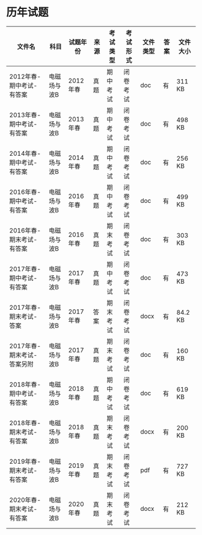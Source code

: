 # 历年试题

文件名|科目|试题年份|来源|考试类型|考试形式|文件类型|答案|文件大小
---|---|---|---|---|---|---|---|---
2012年春-期中考试-有答案|电磁场与波B|2012年春|真题|期中考试|闭卷考试|doc|有|311 KB
2013年春-期中考试-有答案|电磁场与波B|2013年春|真题|期中考试|闭卷考试|doc|有|498 KB
2014年春-期中考试-有答案|电磁场与波B|2014年春|真题|期中考试|闭卷考试|doc|有|256 KB
2016年春-期中考试-有答案|电磁场与波B|2016年春|真题|期中考试|闭卷考试|doc|有|499 KB
2016年春-期末考试-有答案|电磁场与波B|2016年春|真题|期末考试|闭卷考试|doc|有|303 KB
2017年春-期中考试-有答案|电磁场与波B|2017年春|真题|期中考试|闭卷考试|doc|有|473 KB
2017年春-期末考试-答案|电磁场与波B|2017年春|答案|期末考试|闭卷考试|docx|有|84.2 KB
2017年春-期末考试-答案另附|电磁场与波B|2017年春|真题|期末考试|闭卷考试|doc|有|160 KB
2018年春-期中考试-有答案|电磁场与波B|2018年春|真题|期中考试|闭卷考试|doc|有|619 KB
2018年春-期末考试-有答案|电磁场与波B|2018年春|真题|期末考试|闭卷考试|docx|有|200 KB
2019年春-期末考试-有答案|电磁场与波B|2019年春|真题|期末考试|闭卷考试|pdf|有|727 KB
2020年春-期末考试-有答案|电磁场与波B|2020年春|真题|期末考试|闭卷考试|docx|有|212 KB

